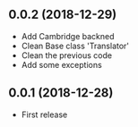 ## 0.0.2 (2018-12-29)

- Add Cambridge backned
- Clean Base class 'Translator'
- Clean the previous code
- Add some exceptions

## 0.0.1 (2018-12-28)

- First release
